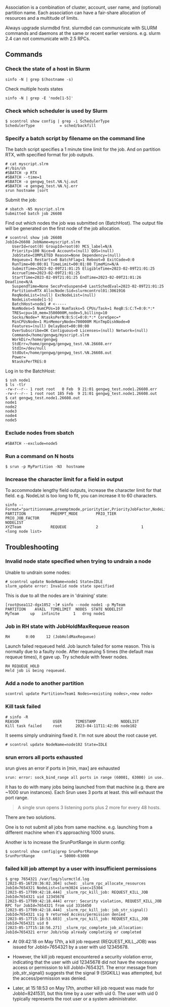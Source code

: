 Association is a combination of cluster, account, user name, and (optional) partition name.
Each association can have a fair-share allocation of resources and a multitude of limits.

Always upgrade slurmdbd first. slurmdbd can communicate with SLURM commands and daemons at the same
or recent earlier versions. e.g. slurm 2.4 can not communicate with 2.5 RPCs.

## Commands

### Check the state of a host in Slurm

```
sinfo -N | grep $(hostname -s)
```

Check multiple hosts states

```
sinfo -N | grep -E 'node[1-5]'
```

### Check which scheduler is used by Slurm

```
$ scontrol show config | grep -i SchedulerType
SchedulerType           = sched/backfill
```

### Specify a batch script by filename on the command line

The batch script specifies a 1 minute time limit for the job. And on partition RTX, with specified format for job outputs.

```
# cat myscript.slrm
#!/bin/sh
#SBATCH -p RTX
#SBATCH --time=1
#SBATCH -o gengwg_test.%N.%j.out
#SBATCH -e gengwg_test.%N.%j.err
srun hostname |sort
```

Submit the job:

```
# sbatch -N5 myscript.slrm
Submitted batch job 26608
```

Find out which nodes the job was submitted on (BatchHost).  The output file will be generated on the first node of the job allocation. 

```
# scontrol show job 26608
JobId=26608 JobName=myscript.slrm
   UserId=root(0) GroupId=root(0) MCS_label=N/A
   Priority=100 Nice=0 Account=(null) QOS=(null)
   JobState=COMPLETED Reason=None Dependency=(null)
   Requeue=1 Restarts=0 BatchFlag=1 Reboot=0 ExitCode=0:0
   RunTime=00:00:01 TimeLimit=00:01:00 TimeMin=N/A
   SubmitTime=2023-02-09T21:01:25 EligibleTime=2023-02-09T21:01:25
   AccrueTime=2023-02-09T21:01:25
   StartTime=2023-02-09T21:01:25 EndTime=2023-02-09T21:01:26 Deadline=N/A
   SuspendTime=None SecsPreSuspend=0 LastSchedEval=2023-02-09T21:01:25
   Partition=RTX AllocNode:Sid=slurmcontrol01:3061916
   ReqNodeList=(null) ExcNodeList=(null)
   NodeList=node[1-5]
   BatchHost=node1 # <-----
   NumNodes=5 NumCPUs=10 NumTasks=5 CPUs/Task=1 ReqB:S:C:T=0:0:*:*
   TRES=cpu=10,mem=3500000M,node=5,billing=10
   Socks/Node=* NtasksPerN:B:S:C=0:0:*:* CoreSpec=*
   MinCPUsNode=1 MinMemoryNode=700000M MinTmpDiskNode=0
   Features=(null) DelayBoot=00:00:00
   OverSubscribe=OK Contiguous=0 Licenses=(null) Network=(null)
   Command=/home/gengwg/myscript.slrm
   WorkDir=/home/gengwg
   StdErr=/home/gengwg/gengwg_test.%N.26608.err
   StdIn=/dev/null
   StdOut=/home/gengwg/gengwg_test.%N.26608.out
   Power=
   NtasksPerTRES:0
```

Log in to the BatchHost:

```
$ ssh node1
$ ls -tlr
-rw-r--r-- 1 root root   0 Feb  9 21:01 gengwg_test.node1.26608.err
-rw-r--r-- 1 root root 185 Feb  9 21:01 gengwg_test.node1.26608.out
$ cat gengwg_test.node1.26608.out
node1
node2
node3
node4
node5
```

### Exclude nodes from sbatch

```
#SBATCH --exclude=node5
```

### Run a command on N hosts

```
$ srun -p MyPartition -N3  hostname
````

### Increase the character limit for a field in output

To accommodate lengthy field outputs, increase the character limit for that field. e.g. NodeList is too long to fit, you can increase it to 60 characters.

```
sinfo --Format="partitionname,preemptmode,prioritytier,PriorityJobFactor,NodeList:.60"
PARTITION           PREEMPT_MODE        PRIO_TIER           PRIO_JOB_FACTOR                                                         NODELIST
XYZTeam             REQUEUE             2                   1                                                               <long node list>
```

## Troubleshooting

### Invalid node state specified when trying to undrain a node

Unable to undrain some nodes:

```
# scontrol update NodeName=node1 State=IDLE
slurm_update error: Invalid node state specified
```

This is due to all the nodes are in 'draining' state:

```
[root@sea112-dgx1052 ~]# sinfo --node node1 -p MyTeam
PARTITION    AVAIL  TIMELIMIT  NODES  STATE NODELIST
MyTeam     up   infinite      1   drng node1
```

### Job in RH state with JobHoldMaxRequeue reason

```
RH       0:00     12 (JobHoldMaxRequeue)
```

Launch failed requeued held. Job launch failed for some reason. This is normally due to a faulty node. After requeuing 5 times (the default max requeue times), it gave up. Try schedule with fewer nodes.

```
RH REQUEUE_HOLD
Held job is being requeued.
```

### Add a node to another partition

```
scontrol update Partition=Team1 Nodes=<existing nodes>,<new node>
```

### Kill task failed 

```
# sinfo -R
REASON               USER      TIMESTAMP           NODELIST
Kill task failed     root      2023-04-11T11:42:06 node102
```

It seems simply undraining fixed it. I'm not sure about the root cause yet.

```
# scontrol update NodeName=node102 State=IDLE
```

### srun errors all ports exhausted

srun gives an error if ports in [min, max] are exhausted

```
srun: error: sock_bind_range all ports in range (60001, 63000) in use.
```

it has to do with many jobs being launched from that machine (e.g. there are ~1000 srun instances). Each Srun uses 3 ports at least. this will exhaust the port range.

> A single srun opens 3 listening ports plus 2 more for every 48 hosts.

There are two solutions.

One is to not submit all jobs from same machine. e.g. launching from a different machine when it's approaching 1000 sruns.

Another is to increase the SrunPortRange in slurm config:

```
$ scontrol show config|grep SrunPortRange
SrunPortRange           = 50000-63000
```

### failed kill job attempt by a user with insufficient permissions

```
$ grep 7654321 /var/log/slurmctld.log
[2023-05-16T20:36:02.304] sched: _slurm_rpc_allocate_resources JobId=7654321 NodeList=slurm3024 usec=15304
[2023-05-17T09:42:18.444] _slurm_rpc_kill_job: REQUEST_KILL_JOB JobId=7654321 uid 12345678
[2023-05-17T09:42:18.444] error: Security violation, REQUEST_KILL_JOB RPC for JobId=7654321 from uid 3316450
[2023-05-17T09:42:18.444] _slurm_rpc_kill_job: job_str_signal() JobId=7654321 sig 9 returned Access/permission denied
[2023-05-17T15:18:53.603] _slurm_rpc_kill_job: REQUEST_KILL_JOB JobId=7654321 uid 0
[2023-05-17T15:18:56.271] _slurm_rpc_complete_job_allocation: JobId=7654321 error Job/step already completing or completed
```

- At 09:42:18 on May 17th, a kill job request (REQUEST_KILL_JOB) was issued for JobId=7654321 by a user with uid 12345678.

- However, the kill job request encountered a security violation error, indicating that the user with uid 12345678 did not have the necessary access or permission to kill JobId=7654321. The error message from job_str_signal() suggests that the signal 9 (SIGKILL) was attempted, but the access/permission was denied.

- Later, at 15:18:53 on May 17th, another kill job request was made for JobId=8241531, but this time by a user with uid 0. The user with uid 0 typically represents the root user or a system administrator.
